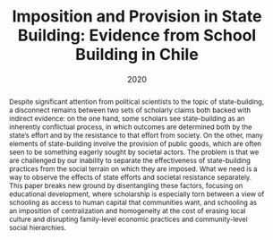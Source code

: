 ---
title: "Imposition and Provision in State Building: Evidence from School Building in Chile"
date: 2020
authors: ["Hillel Soifer", "Federico Tiberti"]
publication_types: ["3"]
abstract: "Despite significant attention from political scientists to the topic of state-building, a disconnect remains between two sets of scholarly claims both backed with indirect evidence: on the one hand, some scholars see state-building as an inherently conflictual process, in which outcomes are determined both by the state’s effort and by the resistance to that effort from society. On the other, many elements of state-building involve the provision of public goods, which are often seen to be something eagerly sought by societal actors. The problem is that we are challenged by our inability to separate the effectiveness of state-building practices from the social terrain on which they are imposed. What we need is a way to observe the effects of state efforts and societal resistance separately. This paper breaks new ground by disentangling these factors, focusing on educational development, where scholarship is especially torn between a view of schooling as access to human capital that communities want, and schooling as an imposition of centralization and homogeneity at the cost of erasing local culture and disrupting family-level economic practices and community-level social hierarchies."
featured: true

---